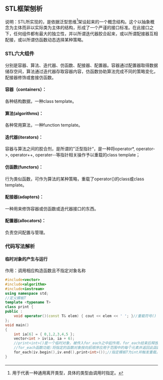 ## STL框架刨析

说明：STL所实现的，是依据泛型思维[^1]架设起来的一个概念结构。这个以抽象概念为主体而非以实际类为主体的结构，形成了一个严谨的接口标准。在此接口之下，任何组件都有最大的独立性，并以所谓迭代器胶合起来，或以所谓配接器互相配接，或以所谓仿函数动态选择某种策略。

### STL六大组件

分别是容器、算法、迭代器、仿函数、配接器、配置器。容器通过配置器取得数据储存空间，算法通过迭代器存取容器内容，仿函数协助算法完成不同的策略变化，配接器修饰或套接仿函数。

#### 容器（containers）：

各种结构数据，一种class template。

#### 算法(algorithms)：

各种常用算法，一种function template。

#### 迭代器(iterators)：

容器与算法之间的胶合剂，是所谓的”泛型指针“，是一种将operator*, operator->, operator++, operater--等指针相关操作予以重载的class template； 

#### 仿函数(functors)：

行为类似函数，可作为算法的某种策略，重载了operator{}的class或class template。

#### 配接器(adapters)：

一种用来修饰容器或仿函数或迭代器接口的东西。

#### 配置器(allocators)：

负责空间配置与管理。

### 代码写法解析

#### 临时对象的产生与运行

作用：调用相应构造函数且不指定对象名称

```C++
#include<vector>
#include<algorithm>
#include<iostream>
using namespace std;
//定义模板T
template <typename T>
class print {
public :
	void operator()(const T& elem) { cout << elem << ' '; }//重载符号()：print()触发此重载
};
void main()
{
	int ia[6] = { 0,1,2,3,4,5 };
	vector<int > iv(ia, ia + 6);
	//print<int>()是一个临时对象，被传入for_each之中起作用，for_each结束后释放该对象
	//for_each函数功能:将指定的函数对象按向前顺序应用于范围中的每个元素并返回此函数对象。
	for_each(iv.begin(),iv.end(),print<int>());//指定模板T为int并触发重载。
}
```

#### 

[^1 ]:用于代表一种通用离开类型，具体的类型由调用时指定。